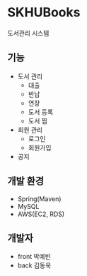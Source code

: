 # SKHUBooks

도서관리 시스템

## 기능
- 도서 관리
    - 대출
    - 반납
    - 연장
    - 도서 등록
    - 도서 찜
- 회원 관리
    - 로그인
    - 회원가입
- 공지

## 개발 환경
- Spring(Maven)
- MySQL
- AWS(EC2, RDS)

## 개발자
- front 박예빈
- back 김동욱
